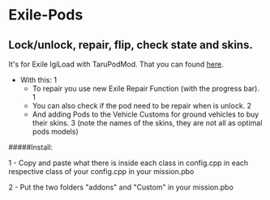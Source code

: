 # Exile-Pods
Lock/unlock, repair, flip, check state and skins.
----------
It's for Exile IgiLoad with TaruPodMod. That you can found [here](http://www.exilemod.com/topic/1018-exile-igiload-with-tarupodmod/).

* With this: 1
  * To repair you use new Exile Repair Function (with the progress bar). 1
  * You can also check if the pod need to be repair when is unlock. 2
  * And adding Pods to the Vehicle Customs for ground vehicles to buy their skins. 3
  (note the names of the skins, they are not all as optimal pods models)

#####Install:

1 - Copy and paste what there is inside each class in config.cpp in each respective class of your config.cpp in your mission.pbo

2 - Put the two folders "addons" and "Custom" in your mission.pbo

